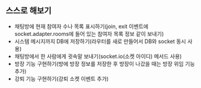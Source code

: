 ## 스스로 해보기
- 채팅방에 현재 참여자 수나 목록 표시하기(join, exit 이벤트에 socket.adapter.rooms에 들어 있는 참여자 목록 정보 같이 보내기)
- 시스템 메시지까지 DB에 저장하기(라우터를 새로 만들어서 DB와 socket 동시 사용)
- 채팅방에서 한 사람에게 귓속말 보내기(socket.io(소켓 아이디) 메서드 사용)
- 방장 기능 구현하기(방에 방장 정보를 저장한 후 방장이 나갔을 때는 방장 위임 기능 추가)
- 강퇴 기능 구현하기(강퇴 소켓 이벤트 추가)
